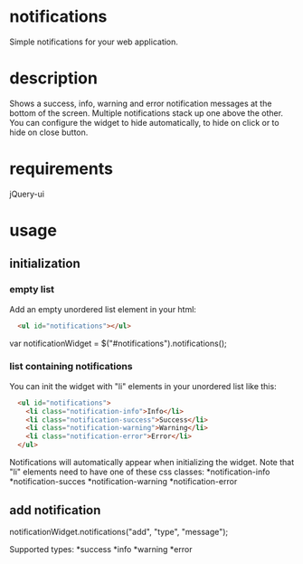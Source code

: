 # notifications
Simple notifications for your web application.

# description
Shows a success, info, warning and error notification messages at the bottom of the screen. Multiple notifications stack up one above the other. You can configure the widget to hide automatically, to hide on click or to hide on close button.

# requirements
jQuery-ui

# usage
## initialization
### empty list
Add an empty unordered list element in your html:
```html
  <ul id="notifications"></ul>
```

var notificationWidget = $("#notifications").notifications();

### list containing notifications
You can init the widget with "li" elements in your unordered list like this:
```html
  <ul id="notifications">
    <li class="notification-info">Info</li>
    <li class="notification-success">Success</li>
    <li class="notification-warning">Warning</li>
    <li class="notification-error">Error</li>
  </ul>
``` 

Notifications will automatically appear when initializing the widget.
Note that "li" elements need to have one of these css classes:
*notification-info
*notification-succes
*notification-warning
*notification-error

## add notification
notificationWidget.notifications("add", "type", "message");

Supported types:
*success
*info
*warning
*error




